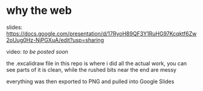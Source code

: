 # why the web

slides: https://docs.google.com/presentation/d/17RyoH89QF3Y1RuHG97Kcqktf6Zw2oUug0Hz-NjPGXuA/edit?usp=sharing

video: _to be posted soon_

the .excalidraw file in this repo is where i did all the actual work, you can see parts of it is clean, while the rushed bits near the end are messy

everything was then exported to PNG and pulled into Google Slides

